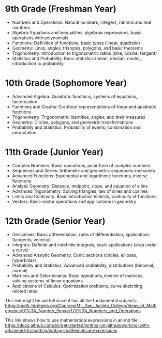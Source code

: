 # 9th Grade (Freshman Year)    
-  Numbers and Operations: Natural numbers, integers, rational and real numbers
- Algebra: Equations and inequalities, algebraic expressions, basic operations with polynomials
- Functions: Definition of functions, basic types (linear, quadratic)
- Geometry: Lines, angles, triangles, polygons, and basic theorems
- Trigonometry: Introduction to trigonometric ratios (sine, cosine, tangent)
- Statistics and Probability: Basic statistics (mean, median, mode), introduction to probability

# 10th Grade (Sophomore Year)

- Advanced Algebra: Quadratic functions, systems of equations, factorization
- Functions and Graphs: Graphical representations of linear and quadratic functions
- Trigonometry: Trigonometric identities, angles, and their measures
- Geometry: Circles, polygons, and geometric transformations
- Probability and Statistics: Probability of events, combination and permutation

# 11th Grade (Junior Year)

- Complex Numbers: Basic operations, polar form of complex numbers
- Sequences and Series: Arithmetic and geometric sequences and series
- Advanced Functions: Exponential and logarithmic functions, inverse functions
- Analytic Geometry: Distance, midpoint, slope, and equation of a line
- Advanced Trigonometry: Solving triangles, law of sines and cosines
- Limits and Continuity: Basic introduction to limits, continuity of functions
- Vectors: Basic vector operations and applications in geometry

# 12th Grade (Senior Year)

- Derivatives: Basic differentiation, rules of differentiation, applications (tangents, velocity)
- Integrals: Definite and indefinite integrals, basic applications (area under a curve)
- Advanced Analytic Geometry: Conic sections (circles, ellipses, hyperbolas)
- Probability and Statistics: Advanced probability, distributions (binomial, normal)
- Matrices and Determinants: Basic operations, inverse of matrices, solving systems of linear equations
- Applications of Calculus: Optimization problems, curve sketching, related rates

This link might be usefull since it has all the fundamental subjects:
https://math.libretexts.org/Courses/Mt._San_Jacinto_College/Ideas_of_Mathematics/01%3A_Number_Sense/1.01%3A_Numbers_and_Operations

This link shows how to use mathematical expressions in an md file:
https://docs.github.com/en/get-started/writing-on-github/working-with-advanced-formatting/writing-mathematical-expressions
